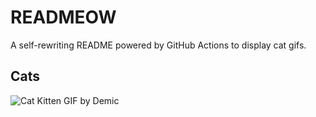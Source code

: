 # READMEOW

A self-rewriting README powered by GitHub Actions to display cat gifs.

## Cats

![Cat Kitten GIF by Demic](https://media0.giphy.com/media/v1.Y2lkPTlhY2QwMmRhb2ZocWJ0ZW5hZG1kdW0wZnl2Y3hraTFhNnoxdmRsbjExaWdxbHlpNyZlcD12MV9naWZzX3NlYXJjaCZjdD1n/3oriO0OEd9QIDdllqo/200.gif)
